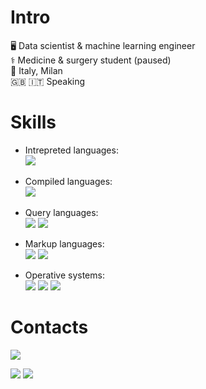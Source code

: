# Intro
<!-- 🧠 Neurodivergent INTP-T  -->
🖥️ Data scientist & machine learning engineer  
⚕️  Medicine & surgery student (paused)  
📍 Italy, Milan  
🇬🇧 🇮🇹 Speaking   


# Skills
- Intrepreted languages:  
![](https://img.shields.io/badge/Python-3776AB?style=for-the-badge&logo=python&logoColor=white)
<!-- ![](https://img.shields.io/badge/Node.js-43853D?style=flat-square&logo=node.js&logoColor=white)   -->
- Compiled languages:  
![](https://img.shields.io/badge/Go-007d9c?style=for-the-badge&&logo=go&logoColor=white)
<!-- ![](https://img.shields.io/badge/Nim-ff8800?style=flat-square&&logo=nim&logoColor=white)   -->
- Query languages:  
![](https://img.shields.io/badge/SQLite-232F3E?style=for-the-badge&logo=sqlite&logoColor=white)
![](https://img.shields.io/badge/MySQL-07405E?style=for-the-badge&logo=mysql&logoColor=white)  
<!--  -->
- Markup languages:  
![](https://img.shields.io/badge/HTML5-E34F26?style=for-the-badge&logo=html5&logoColor=white)
![](https://img.shields.io/badge/CSS3-1572B6?style=for-the-badge&logo=css3&logoColor=white)  
<!--  -->
- Operative systems:  
![](https://img.shields.io/badge/Linux-444444?style=for-the-badge&logo=linux&logoColor=white)
![](https://img.shields.io/badge/Windows-3D85C6?style=for-the-badge&logo=windows&logoColor=white)
![](https://img.shields.io/badge/MacOS-444444?style=for-the-badge&logo=apple&logoColor=white)


<!-- ![](https://img.shields.io/badge/C%2B%2B-00599C?style=flat-square&&logo=c%2B%2B&logoColor=white) -->
<!-- ![](https://img.shields.io/badge/pytorch-red?style=for-the-badge&logo=pytorch&logoColor=white) -->

# Contacts

[![](https://img.shields.io/badge/Website-00a10d?style=for-the-badge&label=🌐&labelColor=3a3c40)](https://voidpunk.github.io/)  
<!--  -->
[![](https://img.shields.io/badge/Telegram-2CA5E0?style=for-the-badge&logo=telegram&logoColor=white)](https://t.me/nilvoidpunk)
[![](https://img.shields.io/badge/Gmail-D14836?style=for-the-badge&logo=gmail&logoColor=white)](mailto:davide.raucci.k@gmail.com)
